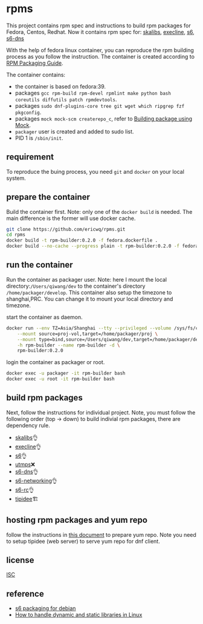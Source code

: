 # rpms

This project contains rpm spec and instructions to build rpm packages for Fedora, Centos, Redhat. Now it contains rpm spec for: [skalibs](https://skarnet.org/software/skalibs), [execline](https://skarnet.org/software/execline), [s6](https://skarnet.org/software/s6/), [s6-dns](https://skarnet.org/software/s6-dns/)

With the help of fedora linux container, you can reproduce the rpm building process as you follow the instruction. The container is created according to [RPM Packaging Guide](https://rpm-packaging-guide.github.io/#introduction).

 The container contains:
- the container is based on fedora:39.
- packages `gcc rpm-build rpm-devel rpmlint make python bash coreutils diffutils patch rpmdevtools`.
- packages `sudo dnf-plugins-core tree git wget which ripgrep fzf pkgconfig`.
- packages `mock mock-scm createrepo_c`, refer to [Building package using Mock](https://developer.fedoraproject.org/deployment/rpm/about.html).
- `packager` user is created and added to sudo list.
- PID 1 is `/sbin/init`.

## requirement
To reproduce the buing process, you need `git` and `docker` on your local system.

## prepare the container
Build the container first. Note: only one of the `docker build` is needed. The main difference is the former will use docker cache.
```sh
git clone https://github.com/ericwq/rpms.git
cd rpms
docker build -t rpm-builder:0.2.0 -f fedora.dockerfile .
docker build --no-cache --progress plain -t rpm-builder:0.2.0 -f fedora.dockerfile .
```
## run the container
Run the container as packager user. Note: here I mount the local directory:`/Users/qiwang/dev` to the container's directory `/home/packager/develop`. This container also setup the timezone to shanghai,PRC. You can change it to mount your local directory and timezone.

start the container as daemon.
```sh
docker run --env TZ=Asia/Shanghai --tty --privileged --volume /sys/fs/cgroup:/sys/fs/cgroup:rw \
    --mount source=proj-vol,target=/home/packager/proj \
    --mount type=bind,source=/Users/qiwang/dev,target=/home/packager/develop \
    -h rpm-builder --name rpm-builder -d \
    rpm-builder:0.2.0
```

login the container as packager or root.
```sh
docker exec -u packager -it rpm-builder bash
docker exec -u root -it rpm-builder bash
```

## build rpm packages
Next, follow the instructions for individual project. Note, you must follow the following order (top -> down) to build indivial rpm packages, there are dependency rule.
- [skalibs](skalibs/readme.md)👌
- [execline](execline/readme.md)👌
- [s6](s6/readme.md)👌
- [utmps](utmps/readme.md)❌
- [s6-dns](s6-dns/readme.md)👌
- [s6-networking](s6-networking/readme.md)👌
- [s6-rc](s6-rc/readme.md)👌
- [tipidee](tipidee/readme.md)🏗

## hosting rpm packages and yum repo
follow the instructions in [this document](sign.md) to prepare yum repo. Note you need to setup tipidee (web server) to serve yum repo for dnf client.

## license
[ISC](https://en.wikipedia.org/wiki/ISC_license)

## reference
- [s6 packaging for debian](https://github.com/multiplexd/s6-packaging)
- [How to handle dynamic and static libraries in Linux](https://opensource.com/article/20/6/linux-libraries)
